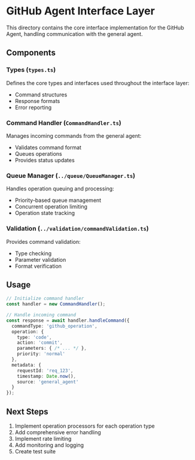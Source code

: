 # GitHub Agent Interface Layer

This directory contains the core interface implementation for the GitHub Agent, handling communication with the general agent.

## Components

### Types (`types.ts`)
Defines the core types and interfaces used throughout the interface layer:
- Command structures
- Response formats
- Error reporting

### Command Handler (`CommandHandler.ts`)
Manages incoming commands from the general agent:
- Validates command format
- Queues operations
- Provides status updates

### Queue Manager (`../queue/QueueManager.ts`)
Handles operation queuing and processing:
- Priority-based queue management
- Concurrent operation limiting
- Operation state tracking

### Validation (`../validation/commandValidation.ts`)
Provides command validation:
- Type checking
- Parameter validation
- Format verification

## Usage

```typescript
// Initialize command handler
const handler = new CommandHandler();

// Handle incoming command
const response = await handler.handleCommand({
  commandType: 'github_operation',
  operation: {
    type: 'code',
    action: 'commit',
    parameters: { /* ... */ },
    priority: 'normal'
  },
  metadata: {
    requestId: 'req_123',
    timestamp: Date.now(),
    source: 'general_agent'
  }
});
```

## Next Steps

1. Implement operation processors for each operation type
2. Add comprehensive error handling
3. Implement rate limiting
4. Add monitoring and logging
5. Create test suite